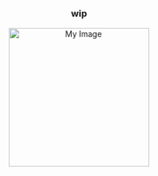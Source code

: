 <br><br>
<h3 align="center">wip</h3>


<p align="center"> <img src="https://files.catbox.moe/vpzmf3.png" alt="My Image" width="250" height="247">
